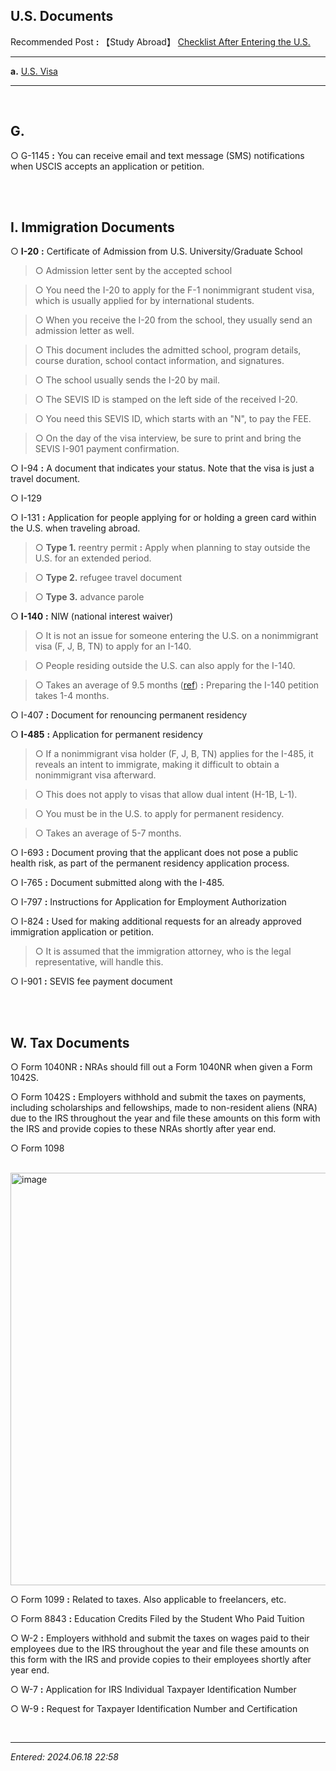 ## **U.S. Documents**

Recommended Post **:** 【Study Abroad】 [Checklist After Entering the U.S.](https://jb243.github.io/pages/2297)

---

**a.** [U.S. Visa](https://jb243.github.io/pages/2244)

---

<br>

## **G.**

○ G-1145 **:** You can receive email and text message (SMS) notifications when USCIS accepts an application or petition.

<br>

<br>

## **I. Immigration Documents**

○ **I-20** **:** Certificate of Admission from U.S. University/Graduate School

> ○ Admission letter sent by the accepted school

> ○ You need the I-20 to apply for the F-1 nonimmigrant student visa, which is usually applied for by international students.

> ○ When you receive the I-20 from the school, they usually send an admission letter as well.

> ○ This document includes the admitted school, program details, course duration, school contact information, and signatures.

> ○ The school usually sends the I-20 by mail.

> ○ The SEVIS ID is stamped on the left side of the received I-20.

> ○ You need this SEVIS ID, which starts with an "N", to pay the FEE.

> ○ On the day of the visa interview, be sure to print and bring the SEVIS I-901 payment confirmation.

○ I-94 **:** A document that indicates your status. Note that the visa is just a travel document.

○ I-129

○ I-131 **:** Application for people applying for or holding a green card within the U.S. when traveling abroad.

> ○ **Type 1.** reentry permit **:** Apply when planning to stay outside the U.S. for an extended period.

> ○ **Type 2.** refugee travel document

> ○ **Type 3.** advance parole

○ **I-140** **:** NIW (national interest waiver)

> ○ It is not an issue for someone entering the U.S. on a nonimmigrant visa (F, J, B, TN) to apply for an I-140.

> ○ People residing outside the U.S. can also apply for the I-140.

> ○ Takes an average of 9.5 months ([ref](https://egov.uscis.gov/processing-times/)) **:** Preparing the I-140 petition takes 1-4 months.

○ I-407 **:** Document for renouncing permanent residency

○ **I-485** **:** Application for permanent residency

> ○ If a nonimmigrant visa holder (F, J, B, TN) applies for the I-485, it reveals an intent to immigrate, making it difficult to obtain a nonimmigrant visa afterward.

> ○ This does not apply to visas that allow dual intent (H-1B, L-1).

> ○ You must be in the U.S. to apply for permanent residency.

> ○ Takes an average of 5-7 months.

○ I-693 **:** Document proving that the applicant does not pose a public health risk, as part of the permanent residency application process.

○ I-765 **:** Document submitted along with the I-485.

○ I-797 **:** Instructions for Application for Employment Authorization

○ I-824 **:** Used for making additional requests for an already approved immigration application or petition.

> ○ It is assumed that the immigration attorney, who is the legal representative, will handle this.

○ I-901 **:** SEVIS fee payment document

<br>

<br>

## **W. Tax Documents**

○ Form 1040NR **:** NRAs should fill out a Form 1040NR when given a Form 1042S.

○ Form 1042S **:** Employers withhold and submit the taxes on payments, including scholarships and fellowships, made to non-resident aliens (NRA) due to the IRS throughout the year and file these amounts on this form with the IRS and provide copies to these NRAs shortly after year end.

○ Form 1098 

<br>

<img width="660" alt="image" src="https://github.com/user-attachments/assets/8caf75bb-5dbb-4606-b673-0bd78f7c5abd">

<br>

○ Form 1099 **:** Related to taxes. Also applicable to freelancers, etc.

○ Form 8843 **:** Education Credits Filed by the Student Who Paid Tuition

○ W-2 **:** Employers withhold and submit the taxes on wages paid to their employees due to the IRS throughout the year and file these amounts on this form with the IRS and provide copies to their employees shortly after year end.

○ W-7 **:** Application for IRS Individual Taxpayer Identification Number

○ W-9 **:** Request for Taxpayer Identification Number and Certification

<br>

---

_Entered: 2024.06.18 22:58_
